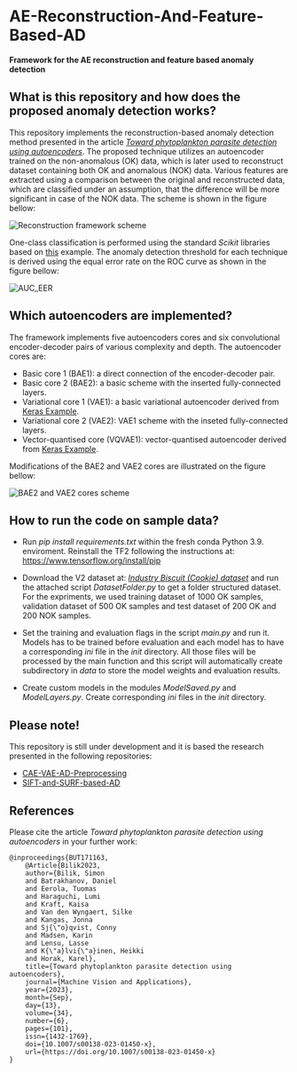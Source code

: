 # AE-Reconstruction-And-Feature-Based-AD

**Framework for the AE reconstruction and feature based anomaly detection**

## What is this repository and how does the proposed anomaly detection works?

This repository implements the reconstruction-based anomaly detection method presented in the article [*Toward phytoplankton parasite detection using autoencoders*]([https://link.springer.com/article/10.1007/s00138-023-01450-x]). The proposed technique utilizes an autoencoder trained on the non-anomalous (OK) data, which is later used to reconstruct dataset containing both OK and anomalous (NOK) data. Various features are extracted using a comparison between the original and reconstructed data, which are classified under an assumption, that the difference will be more significant in case of the NOK data. The scheme is shown in the figure bellow:

![Reconstruction framework scheme](https://github.com/boortel/AE-Reconstruction-And-Feature-Based-AD/assets/33236294/c4955068-3825-469a-a177-fa949e33bd4c)

One-class classification is performed using the standard *Scikit* libraries based on [this]([https://scikit-learn.org/stable/auto_examples/miscellaneous/plot_anomaly_comparison.html#sphx-glr-auto-examples-miscellaneous-plot-anomaly-comparison-py]) example. The anomaly detection threshold for each technique is derived using the equal error rate on the ROC curve as shown in the figure bellow:

![AUC_EER](https://github.com/boortel/AE-Reconstruction-And-Feature-Based-AD/assets/33236294/931f3642-d6de-47d0-9c4e-d0d9f373acd9)


## Which autoencoders are implemented?

The framework implements five autoencoders cores and six convolutional encoder-decoder pairs of various complexity and depth. The autoencoder cores are:

- Basic core 1 (BAE1): a direct connection of the encoder-decoder pair.
- Basic core 2 (BAE2): a basic scheme with the inserted fully-connected layers.
- Variational core 1 (VAE1): a basic variational autoencoder derived from [Keras Example]([https://keras.io/examples/generative/vae/]).
- Variational core 2 (VAE2): VAE1 scheme with the inseted fully-connected layers.
- Vector-quantised core (VQVAE1): vector-quantised autoencoder derived from [Keras Example]([https://keras.io/examples/generative/vq_vae/]).

Modifications of the BAE2 and VAE2 cores are illustrated on the figure bellow:

![BAE2 and VAE2 cores scheme](https://github.com/boortel/AE-Reconstruction-And-Feature-Based-AD/assets/33236294/5a8630ca-7844-4e96-b790-8884c94b9c71)


## How to run the code on sample data?

- Run *pip install requirements.txt* within the fresh conda Python 3.9. enviroment. Reinstall the TF2 following the instructions at: https://www.tensorflow.org/install/pip

- Download the V2 dataset at: [*Industry Biscuit (Cookie) dataset*](https://www.kaggle.com/datasets/imonbilk/industry-biscuit-cookie-dataset) and run the attached script *DatasetFolder.py* to get a folder structured dataset. For the expriments, we used training dataset of 1000 OK samples, validation dataset of 500 OK samples and test dataset of 200 OK and 200 NOK samples.

- Set the training and evaluation flags in the script *main.py* and run it. Models has to be trained before evaluation and each model has to have a corresponding *ini* file in the *init* directory. All those files will be processed by the main function and this script will automatically create subdirectory in *data* to store the model weights and evaluation results.

- Create custom models in the modules *ModelSaved.py* and *ModelLayers.py*. Create corresponding *ini* files in the *init* directory.

## Please note!

This repository is still under development and it is based the research presented in the following repositories:

- [CAE-VAE-AD-Preprocessing]([https://github.com/boortel/CAE-VAE-AD-Preprocessing])
- [SIFT-and-SURF-based-AD]([https://github.com/boortel/SIFT-and-SURF-based-AD])

## References

Please cite the article *Toward phytoplankton parasite detection using autoencoders* in your further work:

```
@inproceedings{BUT171163,
    @Article{Bilik2023,
    author={Bilik, Simon
    and Batrakhanov, Daniel
    and Eerola, Tuomas
    and Haraguchi, Lumi
    and Kraft, Kaisa
    and Van den Wyngaert, Silke
    and Kangas, Jonna
    and Sj{\"o}qvist, Conny
    and Madsen, Karin
    and Lensu, Lasse
    and K{\"a}lvi{\"a}inen, Heikki
    and Horak, Karel},
    title={Toward phytoplankton parasite detection using autoencoders},
    journal={Machine Vision and Applications},
    year={2023},
    month={Sep},
    day={13},
    volume={34},
    number={6},
    pages={101},
    issn={1432-1769},
    doi={10.1007/s00138-023-01450-x},
    url={https://doi.org/10.1007/s00138-023-01450-x}
}
```

